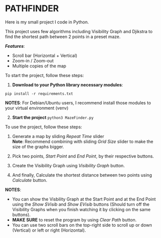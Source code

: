 # **PATHFINDER** 

Here is my small project I code in Python. 

This project uses few algorithms including Visibility Graph and Djikstra to find the shortest path between 2 points in a preset maze. 

*__Features__*:
- Scroll bar (Horizontal + Vertical) 
- Zoom-in / Zoom-out
- Multiple copies of the map


To start the project, follow these steps: 

1) **Download to your Python library necessary modules**:
   
`pip install -r requirements.txt` 

**NOTES**: For Debian/Ubuntu users, I recommend install those modules to your virtual environment (venv)


2) **Start the project** 
`python3 MazeFinder.py` 


To use the project, follow these steps: 

1) Generate a map by sliding _Repeat Time_ slider\
**Note**: Recommend combining with sliding _Grid Size_ slider to make the size of the graphs bigger.

2) Pick two points, _Start Point_ and _End Point_, by their respective buttons. 

3) Create the Visibility Graph using _Visibility Graph_ button.

4) And finally, Calculate the shortest distance between two points using _Calculate_ button. 

**NOTES**: 
- You can show the Visbility Graph at the Start Point and at the End Point using the _Show SVisib_ and _Show EVisib_ buttons (Should turn off the Visibility Graphs when you finish watching it by clicking on the same buttons).
- **MAKE SURE** to reset the program by using _Clear Path_ button.
- You can use two scroll bars on the top-right side to scroll up or down (Vertical) or left or right (Horizontal).

